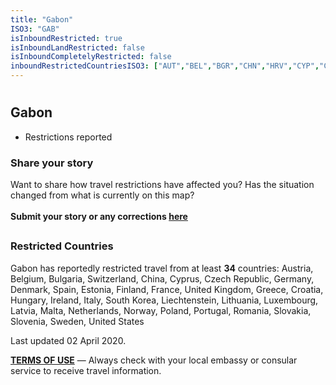 ```yaml
---
title: "Gabon"
ISO3: "GAB"
isInboundRestricted: true
isInboundLandRestricted: false
isInboundCompletelyRestricted: false
inboundRestrictedCountriesISO3: ["AUT","BEL","BGR","CHN","HRV","CYP","CZE","DNK","EST","FIN","FRA","DEU","GRC","HUN","ITA","IRL","KOR","LVA","LIE","LTU","LUX","MLT","NLD","NOR","POL","PRT","ROU","ESP","SVK","SVN","SWE","CHE","USA","GBR"]
---
```


# <h2 class="ModalContent__Header">Gabon</h2>

* <div class="Badge ModalContent__Badge--PartialRestrictions">Restrictions reported</div>

<h3 class="ModalContent__SubHeader">Share your story</h3>
<p>Want to share how travel restrictions have affected you? Has the situation changed from what is currently on this map? <br/><br/><strong>Submit your story or any corrections <a href="https://forms.gle/9WuvQPAHg4ReRZLN6" target="_blank" rel="noopener noreferrer">here</a></strong></p>

## <h3 class="ModalContent__SubHeader">Restricted Countries</h3>
<p>Gabon has reportedly restricted travel from at least <strong>34</strong> countries: Austria, Belgium, Bulgaria, Switzerland, China, Cyprus, Czech Republic, Germany, Denmark, Spain, Estonia, Finland, France, United Kingdom, Greece, Croatia, Hungary, Ireland, Italy, South Korea, Liechtenstein, Lithuania, Luxembourg, Latvia, Malta, Netherlands, Norway, Poland, Portugal, Romania, Slovakia, Slovenia, Sweden, United States</p>

<p>Last updated 02 April 2020.</p>
<p><strong><a href="https://restrictedtravelmap.com/terms" target="_blank" rel="noopener noreferrer">TERMS OF USE</a></strong> — Always check with your local embassy or consular service to receive travel information.</p>
